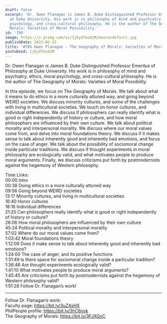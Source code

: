 ```yaml
---
draft: false
excerpt: 'Dr. Owen Flanagan is James B. Duke Distinguished Professor Emeritus of Philosophy
  at Duke University. His work is in philosophy of mind and psychiatry, ethics, moral
  psychology, and cross-cultural philosophy. He is the author of The Geography of
  Morals: Varieties of Moral Possibility.'
id: '795'
image: https://i.ytimg.com/vi/1jEyXTmzdzM/maxresdefault.jpg
publishDate: 2023-06-15
title: '#795 Owen Flanagan - The Geography of Morals: Varieties of Moral Possibility'
youtubeid: 1jEyXTmzdzM
---
```

Dr. Owen Flanagan is James B. Duke Distinguished Professor Emeritus of Philosophy at Duke University. His work is in philosophy of mind and psychiatry, ethics, moral psychology, and cross-cultural philosophy. He is the author of The Geography of Morals: Varieties of Moral Possibility.

In this episode, we focus on The Geography of Morals. We talk about what it means to do ethics in a more culturally attuned way, and going beyond WEIRD societies. We discuss minority cultures, and some of the challenges with living in multicultural societies. We touch on honor cultures, and individual differences. We discuss if philosophers can really identify what is good or right independently of history or culture, and how moral philosophers are influenced by their own culture. We talk about political morality and interpersonal morality. We discuss where our moral values come from, and delve into moral foundations theory. We discuss if it makes sense to talk about inherently good and inherently bad emotions, and focus on the case of anger. We talk about the possibility of sociomoral change inside particular traditions. We discuss if thought experiments in moral philosophy are ecologically valid, and what motivates people to produce moral arguments. Finally, we discuss criticisms put forth by postmodernists against the hegemony of Western philosophy.

Time Links:  
00:00 Intro  
00:38  Doing ethics in a more culturally attuned way  
09:56  Going beyond WEIRD societies  
13:17  Minority cultures, and living in multicultural societies  
16:40  Honor cultures  
18:16  Individual differences  
21:25  Can philosophers really identify what is good or right independently of history or culture?  
26:06  How moral philosophers are influenced by their own culture  
45:24  Political morality and interpersonal morality  
57:02  Where do our moral values come from?  
1:03:42  Moral foundations theory  
1:12:09  Does it make sense to talk about inherently good and inherently bad emotions?  
1:24:00  The case of anger, and its positive functions  
1:31:49  Is there space for sociomoral change inside a particular tradition?  
1:36:46  Are thought experiments ecologically valid?  
1:41:10  What motivates people to produce moral arguments?  
1:45:45  Are criticisms put forth by postmodernists against the hegemony of Western philosophy valid?  
1:51:28  Follow Dr. Flanagan’s work!

---

Follow Dr. Flanagan’s work:  
Faculty page: https://bit.ly/3uZ4xHX  
PhilPeople profile: https://bit.ly/3hC6nvk  
The Geography of Morals: https://bit.ly/3FJXQyC
